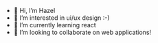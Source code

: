 - 👋 Hi, I’m Hazel
- 👀 I’m interested in ui/ux design :-)
- 🌱 I’m currently learning react
- 💞️ I’m looking to collaborate on web applications!
